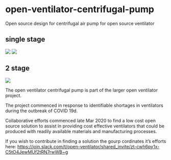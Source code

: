 # open-ventilator-centrifugal-pump
Open source design for centrifugal air pump for open source ventilator


## single stage

![](https://i.imgur.com/frPcdIW.png)
![](https://i.imgur.com/8JI1hcI.png)

## 2 stage

![](https://i.imgur.com/ktad9jR.png)

The open ventilator centrifugal pump is part of the larger open ventilator project. 

The project commenced in response to identifiable shortages in ventilators during the outbreak of COVID 19d. 

Collaborative efforts commenced late Mar 2020 to find a low cost open source solution to assist in providing cost effective ventilators that could be produced with readily available materials and manufacturing processes.

If you wish to contribute in finding a solution the gourp cordinates it’s efforts here:
https://join.slack.com/t/open-ventilator/shared_invite/zt-cwh6py1x-C5tO4JewMUf2tRN7rwWB~g  
